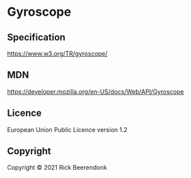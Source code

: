 # Gyroscope

## Specification

https://www.w3.org/TR/gyroscope/

## MDN

https://developer.mozilla.org/en-US/docs/Web/API/Gyroscope

## Licence

European Union Public Licence version 1.2

## Copyright

Copyright © 2021 Rick Beerendonk
